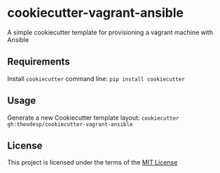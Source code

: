 cookiecutter-vagrant-ansible
============================

A simple cookiecutter template for provisioning a vagrant machine with Ansible

Requirements
------------
Install `cookiecutter` command line: `pip install cookiecutter`    

Usage
-----
Generate a new Cookiecutter template layout: `cookiecutter gh:theodesp/cookiecutter-vagrant-ansible`    

License
-------
This project is licensed under the terms of the [MIT License](/LICENSE)
